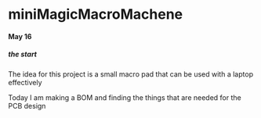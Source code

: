 # miniMagicMacroMachene

#### May 16

##### the start

The idea for this project is a small macro pad that can be used with a laptop effectively

Today I am making a BOM and finding the things that are needed for the PCB design